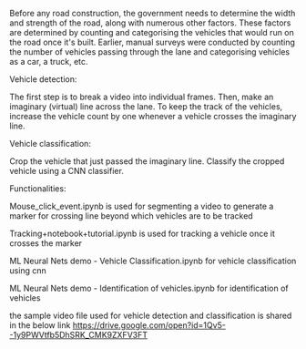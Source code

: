 Before any road construction, the government needs to determine the width and strength of the road, along with numerous other factors. These factors are determined by counting and categorising the vehicles that would run on the road once it's built. Earlier, manual surveys were conducted by counting the number of vehicles passing through the lane and categorising vehicles as a car, a truck, etc.

Vehicle detection:

The first step is to break a video into individual frames.
Then, make an imaginary (virtual) line across the lane.
To keep the track of the vehicles, increase the vehicle count by one whenever a vehicle crosses the imaginary line.
 

Vehicle classification:

Crop the vehicle that just passed the imaginary line.
Classify the cropped vehicle using a CNN classifier.

Functionalities:

Mouse_click_event.ipynb is used for segmenting a video to generate a marker for crossing line beyond which vehicles are to be tracked

Tracking+notebook+tutorial.ipynb is used for tracking a vehicle once it crosses the marker

ML Neural Nets demo - Vehicle Classification.ipynb for vehicle classification using cnn

ML Neural Nets demo - Identification of vehicles.ipynb for identification of vehicles

the sample video file used for vehicle detection and classification is shared in the below link
https://drive.google.com/open?id=1Qv5--1y9PWVtfb5DhSRK_CMK9ZXFV3FT

 

